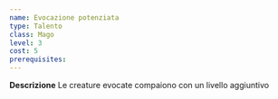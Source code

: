 ```yaml
---
name: Evocazione potenziata
type: Talento
class: Mago
level: 3
cost: 5
prerequisites: 
---
```


**Descrizione**
Le creature evocate compaiono con un livello aggiuntivo